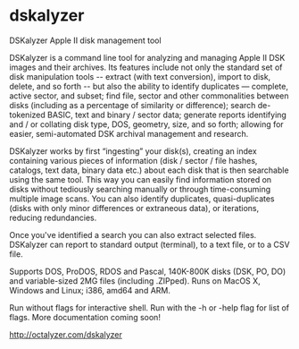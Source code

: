 # dskalyzer
DSKalyzer Apple II disk management tool

DSKalyzer is a command line tool for analyzing and managing Apple II DSK images and their archives. Its features include not only the standard set of disk manipulation tools -- extract (with text conversion), import to disk, delete, and so forth -- but also the ability to identify duplicates — complete, active sector, and subset; find file, sector and other commonalities between disks (including as a percentage of similarity or difference); search de-tokenized BASIC, text and binary / sector data; generate reports identifying and / or collating disk type, DOS, geometry, size, and so forth; allowing for easier, semi-automated DSK archival management and research. 

DSKalyzer works by first “ingesting” your disk(s), creating an index containing various pieces of information (disk / sector / file hashes, catalogs, text data, binary data etc.) about each disk that is then searchable using the same tool. This way you can easily find information stored on disks without tediously searching manually or through time-consuming multiple image scans. You can also identify duplicates, quasi-duplicates (disks with only minor differences or extraneous data), or iterations, reducing redundancies.

Once you've identified a search you can also extract selected files. DSKalyzer can report to standard output (terminal), to a text file, or to a CSV file.

Supports DOS, ProDOS, RDOS and Pascal, 140K-800K disks (DSK, PO, DO) and variable-sized 2MG files (including .ZIPped). Runs on MacOS X, Windows and Linux; i386, amd64 and ARM. 

Run without flags for interactive shell. Run with the -h or -help flag for list of flags. More documentation coming soon!

http://octalyzer.com/dskalyzer
